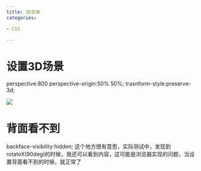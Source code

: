 ```yaml
---
title: 3D变换
categories: 

- CSS

---
```


# 设置3D场景
perspective:800
perspective-origin:50% 50%;
trasnform-style:preserve-3d;

![](/images/css/3D/1.jpg)


# 背面看不到
backface-visibility:hidden;
这个地方很有意思，实际测试中，发现到rotateX(90deg)的时候，我还可以看到内容，这可能是浏览器实现的问题，当设置背面看不到的时候，就正常了